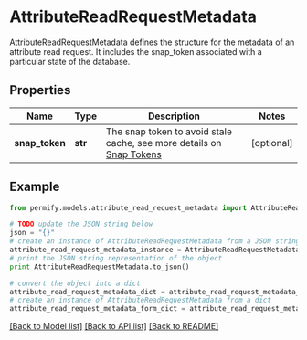 # AttributeReadRequestMetadata

AttributeReadRequestMetadata defines the structure for the metadata of an attribute read request. It includes the snap_token associated with a particular state of the database.

## Properties

Name | Type | Description | Notes
------------ | ------------- | ------------- | -------------
**snap_token** | **str** | The snap token to avoid stale cache, see more details on [Snap Tokens](../../operations/snap-tokens) | [optional] 

## Example

```python
from permify.models.attribute_read_request_metadata import AttributeReadRequestMetadata

# TODO update the JSON string below
json = "{}"
# create an instance of AttributeReadRequestMetadata from a JSON string
attribute_read_request_metadata_instance = AttributeReadRequestMetadata.from_json(json)
# print the JSON string representation of the object
print AttributeReadRequestMetadata.to_json()

# convert the object into a dict
attribute_read_request_metadata_dict = attribute_read_request_metadata_instance.to_dict()
# create an instance of AttributeReadRequestMetadata from a dict
attribute_read_request_metadata_form_dict = attribute_read_request_metadata.from_dict(attribute_read_request_metadata_dict)
```
[[Back to Model list]](../README.md#documentation-for-models) [[Back to API list]](../README.md#documentation-for-api-endpoints) [[Back to README]](../README.md)


